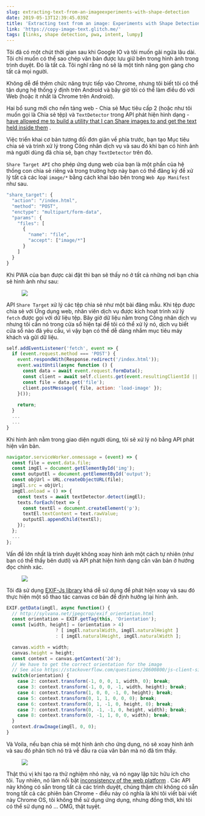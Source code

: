 ```yaml
---
slug: extracting-text-from-an-imageexperiments-with-shape-detection
date: 2019-05-13T12:39:45.039Z
title: 'Extracting text from an image: Experiments with Shape Detection'
link: 'https://copy-image-text.glitch.me/'
tags: [links, shape detection, pwa, intent, lumpy]
---
```

Tôi đã có một chút thời gian sau khi Google IO và tôi muốn gãi ngứa lâu dài. Tôi chỉ muốn có thể sao chép văn bản được lưu giữ bên trong hình ảnh trong trình duyệt. Đó là tất cả. Tôi nghĩ rằng nó sẽ là một tính năng gọn gàng cho tất cả mọi người.

Không dễ để thêm chức năng trực tiếp vào Chrome, nhưng tôi biết tôi có thể tận dụng hệ thống ý định trên Android và bây giờ tôi có thể làm điều đó với Web (hoặc ít nhất là Chrome trên Android).

Hai bổ sung mới cho nền tảng web - Chia sẻ Mục tiêu cấp 2 (hoặc như tôi muốn gọi là Chia sẻ tệp) và `TextDetector` trong API phát hiện hình dạng - [have allowed me to build a utility that I can Share images to and get the text held inside them](https://copy-image-text.glitch.me/) .

Việc triển khai cơ bản tương đối đơn giản về phía trước, bạn tạo Mục tiêu chia sẻ và trình xử lý trong Công nhân dịch vụ và sau đó khi bạn có hình ảnh mà người dùng đã chia sẻ, bạn chạy `TextDetector` trên đó.

`Share Target API` cho phép ứng dụng web của bạn là một phần của hệ thống con chia sẻ riêng và trong trường hợp này bạn có thể đăng ký để xử lý tất cả các loại `image/*` bằng cách khai báo bên trong `Web App Manifest` như sau.

```javascript
"share_target": {
  "action": "/index.html",
  "method": "POST",
  "enctype": "multipart/form-data",
  "params": {
    "files": [
      {
        "name": "file",
        "accept": ["image/*"]
      }
    ]
  }
}
```

Khi PWA của bạn được cài đặt thì bạn sẽ thấy nó ở tất cả những nơi bạn chia sẻ hình ảnh như sau:

<figure><img src="/images/2019-05-13-extracting-text-from-an-imageexperiments-with-shape-detection-0.jpeg"></figure>

API `Share Target` xử lý các tệp chia sẻ như một bài đăng mẫu. Khi tệp được chia sẻ với Ứng dụng web, nhân viên dịch vụ được kích hoạt trình xử lý `fetch` được gọi với dữ liệu tệp. Bây giờ dữ liệu nằm trong Công nhân dịch vụ nhưng tôi cần nó trong cửa sổ hiện tại để tôi có thể xử lý nó, dịch vụ biết cửa sổ nào đã yêu cầu, vì vậy bạn có thể dễ dàng nhắm mục tiêu máy khách và gửi dữ liệu.

```javascript
self.addEventListener('fetch', event => {
  if (event.request.method === 'POST') {
    event.respondWith(Response.redirect('/index.html'));
    event.waitUntil(async function () {
      const data = await event.request.formData();
      const client = await self.clients.get(event.resultingClientId || event.clientId);
      const file = data.get('file');
      client.postMessage({ file, action: 'load-image' });
    }());
    
    return;
  }
  ...
  ...
}

```

Khi hình ảnh nằm trong giao diện người dùng, tôi sẽ xử lý nó bằng API phát hiện văn bản.

```javascript
navigator.serviceWorker.onmessage = (event) => {  
  const file = event.data.file;
  const imgEl = document.getElementById('img');
  const outputEl = document.getElementById('output');
  const objUrl = URL.createObjectURL(file);
  imgEl.src = objUrl;
  imgEl.onload = () => {
    const texts = await textDetector.detect(imgEl);
    texts.forEach(text => {
      const textEl = document.createElement('p');
      textEl.textContent = text.rawValue;
      outputEl.appendChild(textEl);
    });
  };
  ...
};
```

Vấn đề lớn nhất là trình duyệt không xoay hình ảnh một cách tự nhiên (như bạn có thể thấy bên dưới) và API phát hiện hình dạng cần văn bản ở hướng đọc chính xác.

<figure><img src="/images/2019-05-13-extracting-text-from-an-imageexperiments-with-shape-detection-1.jpeg"></figure>

Tôi đã sử dụng [EXIF-Js library](https://github.com/exif-js/exif-js) khá dễ sử dụng để phát hiện xoay và sau đó thực hiện một số thao tác canvas cơ bản để định hướng lại hình ảnh.

```javascript
EXIF.getData(imgEl, async function() {
  // http://sylvana.net/jpegcrop/exif_orientation.html
  const orientation = EXIF.getTag(this, 'Orientation');
  const [width, height] = (orientation > 4) 
                  ? [ imgEl.naturalWidth, imgEl.naturalHeight ]
                  : [ imgEl.naturalHeight, imgEl.naturalWidth ];

  canvas.width = width;
  canvas.height = height;
  const context = canvas.getContext('2d');
  // We have to get the correct orientation for the image
  // See also https://stackoverflow.com/questions/20600800/js-client-side-exif-orientation-rotate-and-mirror-jpeg-images
  switch(orientation) {
    case 2: context.transform(-1, 0, 0, 1, width, 0); break;
    case 3: context.transform(-1, 0, 0, -1, width, height); break;
    case 4: context.transform(1, 0, 0, -1, 0, height); break;
    case 5: context.transform(0, 1, 1, 0, 0, 0); break;
    case 6: context.transform(0, 1, -1, 0, height, 0); break;
    case 7: context.transform(0, -1, -1, 0, height, width); break;
    case 8: context.transform(0, -1, 1, 0, 0, width); break;
  }
  context.drawImage(imgEl, 0, 0);
}
```

Và Voila, nếu bạn chia sẻ một hình ảnh cho ứng dụng, nó sẽ xoay hình ảnh và sau đó phân tích nó trả về đầu ra của văn bản mà nó đã tìm thấy.

<figure><img src="/images/2019-05-13-extracting-text-from-an-imageexperiments-with-shape-detection-2.jpeg"></figure>

Thật thú vị khi tạo ra thử nghiệm nhỏ này, và nó ngay lập tức hữu ích cho tôi. Tuy nhiên, nó làm nổi bật [inconsistency of the web platform](/the-lumpy-web/) . Các API này không có sẵn trong tất cả các trình duyệt, chúng thậm chí không có sẵn trong tất cả các phiên bản Chrome - điều này có nghĩa là khi tôi viết bài viết này Chrome OS, tôi không thể sử dụng ứng dụng, nhưng đồng thời, khi tôi có thể sử dụng nó ... OMG, thật tuyệt.

